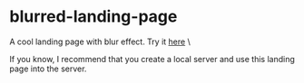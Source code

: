 # blurred-landing-page
A cool landing page with blur effect.
Try it [here](https://firespindash.github.io/blurred-landing-page/) \

If you know, I recommend that you create a local server and use this landing page into the server.
